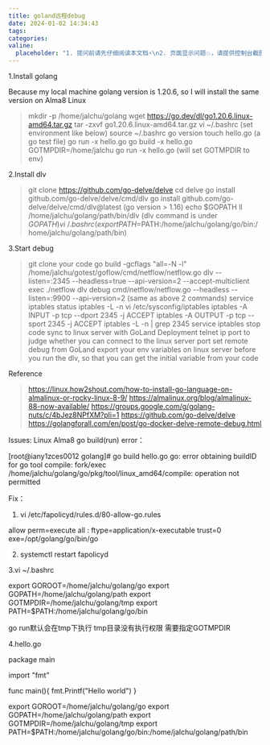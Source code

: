 ```yaml
---
title: goland远程debug
date: 2024-01-02 14:34:43
tags:
categories:
valine:
  placeholder: "1. 提问前请先仔细阅读本文档⚡\n2. 页面显示问题💥，请提供控制台截图📸或者您的测试网址\n3. 其他任何报错💣，请提供详细描述和截图📸，祝食用愉快💪"
---
```


1.Install golang

Because my local machine golang version is 1.20.6, so I will install the same version on Alma8 Linux

> mkdir -p /home/jalchu/golang
> wget https://go.dev/dl/go1.20.6.linux-amd64.tar.gz
> tar -zxvf go1.20.6.linux-amd64.tar.gz
> vi ~/.bashrc    (set environment like below)
> source ~/.bashrc
> go version
> touch hello.go  (a go test file)
> go run -x hello.go
> go build -x hello.go
> GOTMPDIR=/home/jalchu go run -x hello.go  (will set GOTMPDIR to env)


2.Install dlv

> git clone https://github.com/go-delve/delve
> cd delve
> go install github.com/go-delve/delve/cmd/dlv
> go install github.com/go-delve/delve/cmd/dlv@latest   (go version > 1.16)
> echo $GOPATH
> ll /home/jalchu/golang/path/bin/dlv    (dlv command is under $GOPATH)
> vi ~/.bashrc  (export PATH=$PATH:/home/jalchu/golang/go/bin:/home/jalchu/golang/path/bin)


3.Start debug

> git clone your code
> go build -gcflags "all=-N -l" /home/jalchu/gotest/goflow/cmd/netflow/netflow.go
> dlv --listen=:2345 --headless=true --api-version=2 --accept-multiclient exec ./netflow
> dlv debug cmd/netflow/netflow.go --headless --listen=:9900 --api-version=2    (same as above 2 commands)
> service iptables status
> iptables -L -n
> vi /etc/sysconfig/iptables
> iptables -A INPUT -p tcp --dport 2345 -j ACCEPT
> iptables -A OUTPUT -p tcp --sport 2345 -j ACCEPT
> iptables -L -n | grep 2345
> service iptables stop
> code sync to linux server with GoLand Deployment
> telnet ip port to judge whether you can connect to the linux server port
> set remote debug from GoLand
> export your env variables on linux server before you run the dlv, so that you can get the initial variable from your code





Reference

> https://linux.how2shout.com/how-to-install-go-language-on-almalinux-or-rocky-linux-8-9/
> https://almalinux.org/blog/almalinux-88-now-available/
> https://groups.google.com/g/golang-nuts/c/4bJez8NPfXM?pli=1
> https://github.com/go-delve/delve
> https://golangforall.com/en/post/go-docker-delve-remote-debug.html







Issues:
Linux Alma8 go build(run) error：

[root@iany1zces0012 golang]# go build hello.go
go: error obtaining buildID for go tool compile: fork/exec /home/jalchu/golang/go/pkg/tool/linux_amd64/compile: operation not permitted


Fix：

1. vi /etc/fapolicyd/rules.d/80-allow-go.rules

allow perm=execute all : ftype=application/x-executable trust=0 exe=/opt/golang/go/bin/go

2. systemctl restart fapolicyd

3.vi ~/.bashrc

export GOROOT=/home/jalchu/golang/go
export GOPATH=/home/jalchu/golang/path
export GOTMPDIR=/home/jalchu/golang/tmp
export PATH=$PATH:/home/jalchu/golang/go/bin

go run默认会在tmp下执行 tmp目录没有执行权限 需要指定GOTMPDIR

4.hello.go

package main

import "fmt"

func main(){
fmt.Printf("Hello world")
}





export GOROOT=/home/jalchu/golang/go
export GOPATH=/home/jalchu/golang/path
export GOTMPDIR=/home/jalchu/golang/tmp
export PATH=$PATH:/home/jalchu/golang/go/bin:/home/jalchu/golang/path/bin

